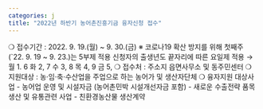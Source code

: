 ```yaml
---
categories: j
title: "2022년 하반기 농어촌진흥기금 융자신청 접수"
---
```

❍ 접수기간 : 2022. 9. 19.(월) ~ 9. 30.(금) ※ 코로나19 확산 방지를 위해 첫째주 (`22. 9. 19 ~ 9. 23.)는 5부제 적용 신청자의 출생년도 끝자리에 따른 요일제 적용 → 월 1. 6 화 2, 7 수 3, 8 목 4, 9 금 5, ❍ 접수처 : 주소지 읍면사무소 및 동주민센터 ❍ 지원대상 : 농‧임‧축‧수산업을 주업으로 하는 농어가 및 생산자단체 ❍ 융자지원 대상사업 - 농어업 운영 및 시설자금 (농어촌민박 시설개선자금 포함) - 새로운 수출전략 품목생산 및 유통관련 사업 - 친환경농산물 생산계약